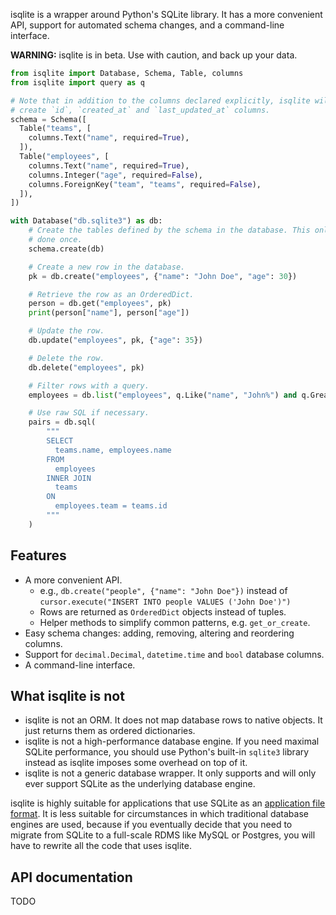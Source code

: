 isqlite is a wrapper around Python's SQLite library. It has a more convenient API, support for automated schema changes, and a command-line interface.

**WARNING:** isqlite is in beta. Use with caution, and back up your data.

```python
from isqlite import Database, Schema, Table, columns
from isqlite import query as q

# Note that in addition to the columns declared explicitly, isqlite will automatically
# create `id`, `created_at` and `last_updated_at` columns.
schema = Schema([
  Table("teams", [
    columns.Text("name", required=True),
  ]),
  Table("employees", [
    columns.Text("name", required=True),
    columns.Integer("age", required=False),
    columns.ForeignKey("team", "teams", required=False),
  ]),
])

with Database("db.sqlite3") as db:
    # Create the tables defined by the schema in the database. This only needs to be
    # done once.
    schema.create(db)

    # Create a new row in the database.
    pk = db.create("employees", {"name": "John Doe", "age": 30})

    # Retrieve the row as an OrderedDict.
    person = db.get("employees", pk)
    print(person["name"], person["age"])

    # Update the row.
    db.update("employees", pk, {"age": 35})

    # Delete the row.
    db.delete("employees", pk)

    # Filter rows with a query.
    employees = db.list("employees", q.Like("name", "John%") and q.GreaterThan("age", 40))

    # Use raw SQL if necessary.
    pairs = db.sql(
        """
        SELECT
          teams.name, employees.name
        FROM
          employees
        INNER JOIN
          teams
        ON
          employees.team = teams.id
        """
    )
```


## Features
- A more convenient API.
    - e.g., `db.create("people", {"name": "John Doe"})` instead of `cursor.execute("INSERT INTO people VALUES ('John Doe')")`
    - Rows are returned as `OrderedDict` objects instead of tuples.
    - Helper methods to simplify common patterns, e.g. `get_or_create`.
- Easy schema changes: adding, removing, altering and reordering columns.
- Support for `decimal.Decimal`, `datetime.time` and `bool` database columns.
- A command-line interface.


## What isqlite is not
- isqlite is not an ORM. It does not map database rows to native objects. It just returns them as ordered dictionaries.
- isqlite is not a high-performance database engine. If you need maximal SQLite performance, you should use Python's built-in `sqlite3` library instead as isqlite imposes some overhead on top of it.
- isqlite is not a generic database wrapper. It only supports and will only ever support SQLite as the underlying database engine.

isqlite is highly suitable for applications that use SQLite as an [application file format](https://sqlite.org/appfileformat.html). It is less suitable for circumstances in which traditional database engines are used, because if you eventually decide that you need to migrate from SQLite to a full-scale RDMS like MySQL or Postgres, you will have to rewrite all the code that uses isqlite.


## API documentation
TODO
